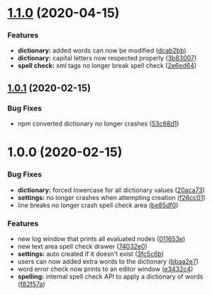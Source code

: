 # [1.1.0](https://github.com/ashblue/unity-simple-spellcheck/compare/v1.0.1...v1.1.0) (2020-04-15)


### Features

* **dictionary:** added words can now be modified ([dcab2bb](https://github.com/ashblue/unity-simple-spellcheck/commit/dcab2bb3228181ae4338b837b8199c0457cbd26b))
* **dictionary:** capital letters now respected properly ([3b83007](https://github.com/ashblue/unity-simple-spellcheck/commit/3b83007a795e03bd7a2ad2a29effc2d12c2700d2))
* **spell check:** xml tags no longer break spell check ([2e6ed64](https://github.com/ashblue/unity-simple-spellcheck/commit/2e6ed64d81eb2aae7264bbdcbcf2c48448ed08f6))

## [1.0.1](https://github.com/ashblue/unity-simple-spellcheck/compare/v1.0.0...v1.0.1) (2020-02-15)


### Bug Fixes

* npm converted dictionary no longer crashes ([53c68d1](https://github.com/ashblue/unity-simple-spellcheck/commit/53c68d1517e27a85d8146bab182118879155d7f7))

# 1.0.0 (2020-02-15)


### Bug Fixes

* **dictionary:** forced lowercase for all dictionary values ([20aca73](https://github.com/ashblue/unity-simple-spellcheck/commit/20aca73a471f078d24774f5ee80770c0f1896d24))
* **settings:** no longer crashes when attempting creation ([f26cc01](https://github.com/ashblue/unity-simple-spellcheck/commit/f26cc015d751230725ef1b58d34cd432ba6ebf0b))
* line breaks no longer crash spell check area ([be85df0](https://github.com/ashblue/unity-simple-spellcheck/commit/be85df067c7fd294bde549e59452864b8c8697a3))


### Features

* new log window that prints all evaluated nodes ([011653e](https://github.com/ashblue/unity-simple-spellcheck/commit/011653eb493609eb4ef1b389d8dbe70f6a3af132))
* new text area spell check drawer ([74032e0](https://github.com/ashblue/unity-simple-spellcheck/commit/74032e0326ec181fbf4c453d4a9a44759e1ed35d))
* **settings:** auto created if it doesn't exist ([3fc5c6b](https://github.com/ashblue/unity-simple-spellcheck/commit/3fc5c6b5c00897931ee86b95094eed7df627ef74))
* users can now added extra words to the dictionary ([bbaa2e7](https://github.com/ashblue/unity-simple-spellcheck/commit/bbaa2e7dfa2603cf760ec45621b86b30f1ce73a8))
* word error check now prints to an editor window ([e3432c4](https://github.com/ashblue/unity-simple-spellcheck/commit/e3432c46bc76addffc7258d33e34b6530a30d643))
* **spelling:** internal spell check API to apply a dictionary of words ([f82f57a](https://github.com/ashblue/unity-simple-spellcheck/commit/f82f57af283dae9fa7d018200337a42fe1c18073))
